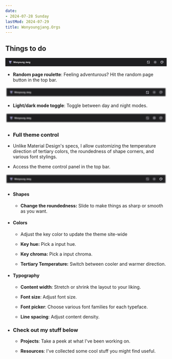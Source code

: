 ```yaml
---
date:
- 2024-07-28 Sunday
lastMod: 2024-07-29
title: Wonyoungjang.Orgs
---
```

## Things to do

![Top app bar.webp](/assets/top_app_bar_1722269964645_0.webp "Top bar")

  + **Random page roulette**: Feeling adventurous? Hit the random page button in the top bar.

![Random button.webp](/assets/random_button_1722268888452_0.webp)

  + **Light/dark mode toggle**: Toggle between day and night modes.

![Theme toggle.webp](/assets/theme_toggle_1722268883217_0.webp)

  + ### Full theme control

  + Unlike Material Design's specs, I allow customizing the temperature direction of tertiary colors, the roundedness of shape corners,  and various font stylings.

  + Access the theme control panel in the top bar.

![Theme controls.webp](/assets/theme_controls_1722268942439_0.webp)

  + #### Shapes

    + **Change the roundedness:** Slide to make things as sharp or smooth as you want.

  + #### Colors

    + Adjust the key color to update the theme site-wide

    + **Key hue:** Pick a input hue.

    + **Key chroma:** Pick a input chroma.

    + **Tertiary Temperature:** Switch between cooler and warmer direction.

  + #### Typography

    + **Content width**: Stretch or shrink the layout to your liking.

    + **Font size**: Adjust font size.

    + **Font picker**: Choose various font families for each typeface.

    + **Line spacing**: Adjust content density.

  + ### Check out my stuff below

    + **Projects**: Take a peek at what I've been working on.

    + **Resources**: I've collected some cool stuff you might find useful.
